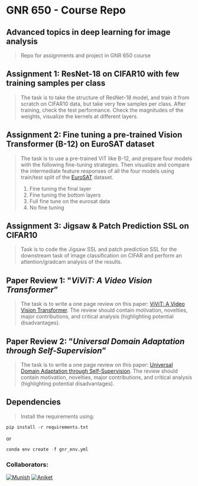 # GNR 650 - Course Repo
## Advanced topics in deep learning for image analysis
>Repo for assignments and project in GNR 650 course

## Assignment 1: ResNet-18 on CIFAR10 with few training samples per class
> The task is to take the structure of ResNet-18 model, and train it from scratch on CIFAR10 data, but take very few samples per class. After training, check the test performance. Check the magnitudes of the weights, visualize the kernels at different layers.

## Assignment 2: Fine tuning a pre-trained Vision Transformer (B-12) on EuroSAT dataset
> The task is to use a pre-trained ViT like B-12, and prepare four models with the following fine-tuning strategies. Then visualize and compare the intermediate feature responses of all the four models using train/test split of the [EuroSAT](https://www.tensorflow.org/datasets/catalog/eurosat) dataset.
> 1. Fine tuning the final layer 
> 2. Fine tuning the bottom layers 
> 3. Full fine tune on the eurosat data 
> 4. No fine tuning

## Assignment 3: Jigsaw & Patch Prediction SSL on CIFAR10
> Task is to code the Jigsaw SSL and patch prediction SSL for the downstream task of image classification on CIFAR and perform an attention/gradcam analysis of the results.

## Paper Review 1: "*ViViT: A Video Vision Transformer*”
> The task is to write a one page review on this paper: [ViViT: A Video Vision Transformer](https://arxiv.org/abs/2103.15691). The review should contain motivation, novelties, major contributions, and critical analysis (highlighting potential disadvantages).

## Paper Review 2: "*Universal Domain Adaptation through Self-Supervision*”
> The task is to write a one page review on this paper: [Universal Domain Adaptation through Self-Supervision](https://arxiv.org/abs/2002.07953). The review should contain motivation, novelties, major contributions, and critical analysis (highlighting potential disadvantages).

## Dependencies
> Install the requirements using: 
  ```python
  pip install -r requirements.txt
  ```
  or
  ```python   
  conda env create -f gnr_env.yml
  ```   
### Collaborators:
[![Munish](https://img.shields.io/badge/22M2153-Munish_Monga-blue)](https://github.com/munish30monga)
[![Aniket](https://img.shields.io/badge/22M2162-Aniket_Thomas-darkgreen)](https://github.com/AniTho)
